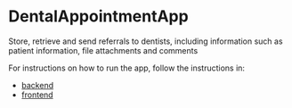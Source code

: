 # DentalAppointmentApp
Store, retrieve and send referrals to dentists, including information such as patient information, file attachments and comments

For instructions on how to run the app, follow the instructions in:
- [backend](backend)
- [frontend](frontend)
